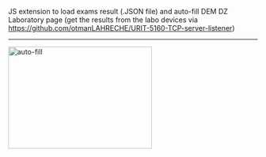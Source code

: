 JS extension to load exams result (.JSON file) and auto-fill DEM DZ Laboratory page (get the results from the labo devices via https://github.com/otmanLAHRECHE/URIT-5160-TCP-server-listener)

------
<img width="290" height="207" alt="auto-fill" src="https://github.com/user-attachments/assets/954b7ca0-7e08-403b-a846-f9dbb8f5f40c" />
